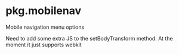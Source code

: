 # pkg.mobilenav
Mobile navigation menu options

Need to add some extra JS to the setBodyTransform method.  At the moment it just supports webkit
